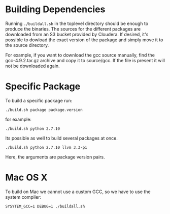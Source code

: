 # Building Dependencies

Running `./buildall.sh` in the toplevel directory should be enough to
produce the binaries. The sources for the different packages are downloaded
from an S3 bucket provided by Cloudera. If desired, it's possible to dowload 
the exact version of the package and simply move it to the source directory.

For example, if you want to download the gcc source manually, find the 
gcc-4.9.2.tar.gz archive and copy it to source/gcc. If the file is present it 
will not be downloaded again.

# Specific Package

To build a specific package run:

    ./build.sh package package.version

 for example:

    ./build.sh python 2.7.10

 Its possible as well to build several packages at once.

    ./build.sh python 2.7.10 llvm 3.3-p1

Here, the arguments are package version pairs.

# Mac OS X

To build on Mac we cannot use a custom GCC, so we have to use
the system compiler:

    SYSYTEM_GCC=1 DEBUG=1 ./buildall.sh
